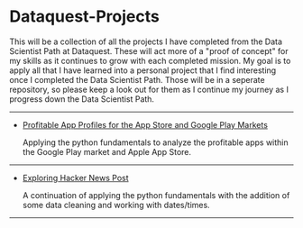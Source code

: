 # Dataquest-Projects
This will be a collection of all the projects I have completed from the Data Scientist Path at Dataquest. These will act more of a "proof of concept" for my skills as it continues to grow with each completed mission. My goal is to apply all that I have learned into a personal project that I find interesting once I completed the Data Scientist Path. Those will be in a seperate repository, so please keep a look out for them as I continue my journey as I progress down the Data Scientist Path.
____
* [Profitable App Profiles for the App Store and Google Play Markets](https://github.com/jcancheta92/Dataquest-Projects/blob/master/Profitable_Apps.ipynb)

    Applying the python fundamentals to analyze the profitable apps within the Google Play market and Apple App Store.
____
* [Exploring Hacker News Post](https://github.com/jcancheta92/Dataquest-Projects/blob/master/2_Exploring%20Hacker%20News%20Post.ipynb)

    A continuation of applying the python fundamentals with the addition of some data cleaning and working with dates/times.
____
